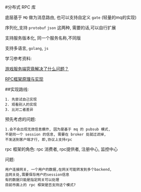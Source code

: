 #分布式 RPC 库

底层基于 `MQ` 做为消息路由, 也可以支持自定义 `gate` (轻量的mq的实现)

序列化,支持 `protobuf` `json` 这两种, 需要的话,可以自行扩展

支持服务版本化, 同一个服务名称,不同版

支持多语言, `golang`, `js`

学习参考资料:

[游戏服务端究竟解决了什么问题？](https://www.cnblogs.com/fingerpass/p/game-server-programming-paradigm.html)

[RPC框架原理与实现](https://www.cnblogs.com/xiaoqi/p/java-rpc.html)


##实现路线:

    1. 先尝试自己实现
    2. 观看别人的实现
    3. 比对二者差异
    
预先考虑的问题:  

    1.会不会出现无效信息爆炸, 因为是基于 mq 的 pubsub 模式, 
    不是同一个 session 的信息, 需要在 broker 处就过滤掉,
    不发送到客户端才行, 即,协议上支持rpc
        
rpc 框架的角色:
    rpc 消费者, rpc提供者, 注册中心, 监控中心
    
问题:

    用户连接网关, 一个用户的数据,在网关可能转发到多个backend,
    且网关处,需要保存用户的session信息 
    有的数据只能是指定网关可以处理
    目前市面上的 rpc 框架是否支持这个模式?
    
    